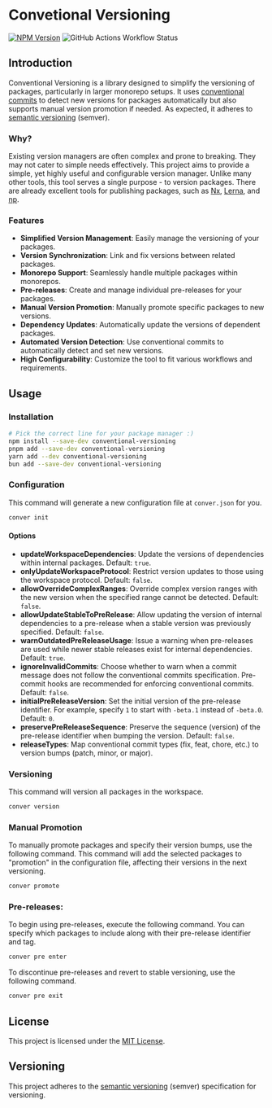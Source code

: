 # Convetional Versioning

[![NPM Version](https://img.shields.io/npm/v/conventional-versioning)](https://npmjs.com/package/conventional-versioning)
![GitHub Actions Workflow Status](https://img.shields.io/github/actions/workflow/status/tscpp/conventional-versioning/checks.yml)

## Introduction

Conventional Versioning is a library designed to simplify the versioning of packages, particularly in larger monorepo setups. It uses [conventional commits] to detect new versions for packages automatically but also supports manual version promotion if needed. As expected, it adheres to [semantic versioning] (semver).

### Why?

Existing version managers are often complex and prone to breaking. They may not cater to simple needs effectively. This project aims to provide a simple, yet highly useful and configurable version manager. Unlike many other tools, this tool serves a single purpose - to version packages. There are already excellent tools for publishing packages, such as [Nx], [Lerna], and [np].

### Features

- **Simplified Version Management**: Easily manage the versioning of your packages.
- **Version Synchronization**: Link and fix versions between related packages.
- **Monorepo Support**: Seamlessly handle multiple packages within monorepos.
- **Pre-releases**: Create and manage individual pre-releases for your packages.
- **Manual Version Promotion**: Manually promote specific packages to new versions.
- **Dependency Updates**: Automatically update the versions of dependent packages.
- **Automated Version Detection**: Use conventional commits to automatically detect and set new versions.
- **High Configurability**: Customize the tool to fit various workflows and requirements.

## Usage

### Installation

```sh
# Pick the correct line for your package manager :)
npm install --save-dev conventional-versioning
pnpm add --save-dev conventional-versioning
yarn add --dev conventional-versioning
bun add --save-dev conventional-versioning
```

### Configuration

This command will generate a new configuration file at `conver.json` for you.

```sh
conver init
```

#### Options

- **updateWorkspaceDependencies**: Update the versions of dependencies within internal packages. Default: `true`.
- **onlyUpdateWorkspaceProtocol**: Restrict version updates to those using the workspace protocol. Default: `false`.
- **allowOverrideComplexRanges**: Override complex version ranges with the new version when the specified range cannot be detected. Default: `false`.
- **allowUpdateStableToPreRelease**: Allow updating the version of internal dependencies to a pre-release when a stable version was previously specified. Default: `false`.
- **warnOutdatedPreReleaseUsage**: Issue a warning when pre-releases are used while newer stable releases exist for internal dependencies. Default: `true`.
- **ignoreInvalidCommits**: Choose whether to warn when a commit message does not follow the conventional commits specification. Pre-commit hooks are recommended for enforcing conventional commits. Default: `false`.
- **initialPreReleaseVersion**: Set the initial version of the pre-release identifier. For example, specify `1` to start with `-beta.1` instead of `-beta.0`. Default: `0`.
- **preservePreReleaseSequence**: Preserve the sequence (version) of the pre-release identifier when bumping the version. Default: `false`.
- **releaseTypes**: Map conventional commit types (fix, feat, chore, etc.) to version bumps (patch, minor, or major).

### Versioning

This command will version all packages in the workspace.

```sh
conver version
```

### Manual Promotion

To manually promote packages and specify their version bumps, use the following command. This command will add the selected packages to "promotion" in the configuration file, affecting their versions in the next versioning.

```sh
conver promote
```

### Pre-releases:

To begin using pre-releases, execute the following command. You can specify which packages to include along with their pre-release identifier and tag.

```sh
conver pre enter
```

To discontinue pre-releases and revert to stable versioning, use the following command.

```sh
conver pre exit
```

## License

This project is licensed under the [MIT License](./LICENSE).

## Versioning

This project adheres to the [semantic versioning] (semver) specification for versioning.

[conventional commits]: https://www.conventionalcommits.org/en/v1.0.0/
[semantic versioning]: https://semver.org/spec/v2.0.0.html
[Nx]: https://nx.dev/
[Lerna]: https://lerna.js.org/
[np]: https://github.com/sindresorhus/np
